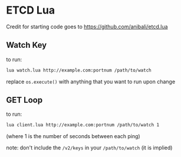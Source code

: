 # ETCD Lua

Credit for starting code goes to https://github.com/anibali/etcd.lua

## Watch Key

to run:

```bash
lua watch.lua http://example.com:portnum /path/to/watch
```

replace `os.execute()` with anything that you want to run upon change

## GET Loop

to run:

```bash
lua client.lua http://example.com:portnum /path/to/watch 1
```

(where 1 is the number of seconds between each ping)

note: don't include the `/v2/keys` in your `/path/to/watch` (it is implied)
